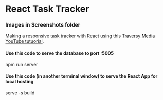 # React Task Tracker
### Images in Screenshots folder

Making a responsive task tracker with React using this [Traversy Media YouTube tutuorial](https://www.youtube.com/watch?v=w7ejDZ8SWv8).

#### Use this code to serve the database to port :5005
npm run server

#### Use this code (in another terminal window) to serve the React App for local hosting
serve -s build

